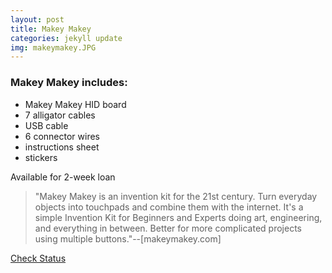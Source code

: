 ```yaml
---
layout: post
title: Makey Makey
categories: jekyll update
img: makeymakey.JPG
---
```

### Makey Makey includes:

- Makey Makey HID board
- 7 alligator cables
- USB cable
- 6 connector wires
- instructions sheet
- stickers

Available for 2-week loan

>"Makey Makey is an invention kit for the 21st century. Turn everyday objects into touchpads and combine them with the internet. It's a simple Invention Kit for Beginners and Experts doing art, engineering, and everything in between. Better for more complicated projects using multiple buttons."--[makeymakey.com]


<a href="https://vufind.carli.illinois.edu/vf-dpu/Record/dpu_1231700" target="_blank" class="btn btn-primary btn-lg">Check Status</a>

